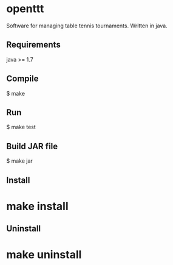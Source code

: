 openttt
=======
Software for managing table tennis tournaments. Written in java.

Requirements
------------
java >= 1.7

Compile
-------
$ make

Run
---
$ make test

Build JAR file
--------------
$ make jar

Install
-------
# make install

Uninstall
---------
# make uninstall
